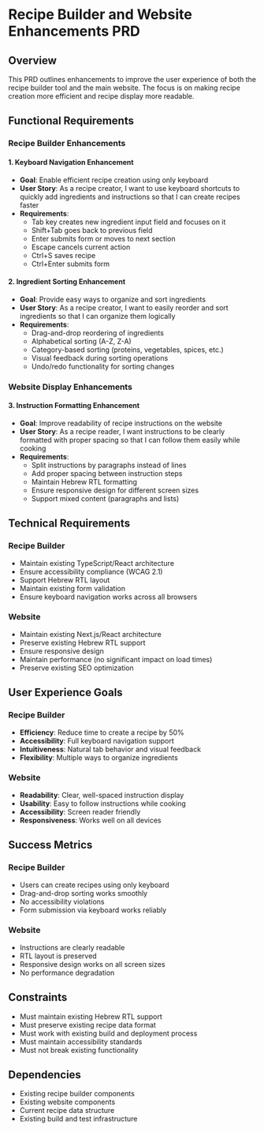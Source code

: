 # Recipe Builder and Website Enhancements PRD

## Overview

This PRD outlines enhancements to improve the user experience of both the recipe builder tool and the main website. The focus is on making recipe creation more efficient and recipe display more readable.

## Functional Requirements

### Recipe Builder Enhancements

#### 1. Keyboard Navigation Enhancement

- **Goal**: Enable efficient recipe creation using only keyboard
- **User Story**: As a recipe creator, I want to use keyboard shortcuts to quickly add ingredients and instructions so that I can create recipes faster
- **Requirements**:
  - Tab key creates new ingredient input field and focuses on it
  - Shift+Tab goes back to previous field
  - Enter submits form or moves to next section
  - Escape cancels current action
  - Ctrl+S saves recipe
  - Ctrl+Enter submits form

#### 2. Ingredient Sorting Enhancement

- **Goal**: Provide easy ways to organize and sort ingredients
- **User Story**: As a recipe creator, I want to easily reorder and sort ingredients so that I can organize them logically
- **Requirements**:
  - Drag-and-drop reordering of ingredients
  - Alphabetical sorting (A-Z, Z-A)
  - Category-based sorting (proteins, vegetables, spices, etc.)
  - Visual feedback during sorting operations
  - Undo/redo functionality for sorting changes

### Website Display Enhancements

#### 3. Instruction Formatting Enhancement

- **Goal**: Improve readability of recipe instructions on the website
- **User Story**: As a recipe reader, I want instructions to be clearly formatted with proper spacing so that I can follow them easily while cooking
- **Requirements**:
  - Split instructions by paragraphs instead of lines
  - Add proper spacing between instruction steps
  - Maintain Hebrew RTL formatting
  - Ensure responsive design for different screen sizes
  - Support mixed content (paragraphs and lists)

## Technical Requirements

### Recipe Builder

- Maintain existing TypeScript/React architecture
- Ensure accessibility compliance (WCAG 2.1)
- Support Hebrew RTL layout
- Maintain existing form validation
- Ensure keyboard navigation works across all browsers

### Website

- Maintain existing Next.js/React architecture
- Preserve existing Hebrew RTL support
- Ensure responsive design
- Maintain performance (no significant impact on load times)
- Preserve existing SEO optimization

## User Experience Goals

### Recipe Builder

- **Efficiency**: Reduce time to create a recipe by 50%
- **Accessibility**: Full keyboard navigation support
- **Intuitiveness**: Natural tab behavior and visual feedback
- **Flexibility**: Multiple ways to organize ingredients

### Website

- **Readability**: Clear, well-spaced instruction display
- **Usability**: Easy to follow instructions while cooking
- **Accessibility**: Screen reader friendly
- **Responsiveness**: Works well on all devices

## Success Metrics

### Recipe Builder

- Users can create recipes using only keyboard
- Drag-and-drop sorting works smoothly
- No accessibility violations
- Form submission via keyboard works reliably

### Website

- Instructions are clearly readable
- RTL layout is preserved
- Responsive design works on all screen sizes
- No performance degradation

## Constraints

- Must maintain existing Hebrew RTL support
- Must preserve existing recipe data format
- Must work with existing build and deployment process
- Must maintain accessibility standards
- Must not break existing functionality

## Dependencies

- Existing recipe builder components
- Existing website components
- Current recipe data structure
- Existing build and test infrastructure
